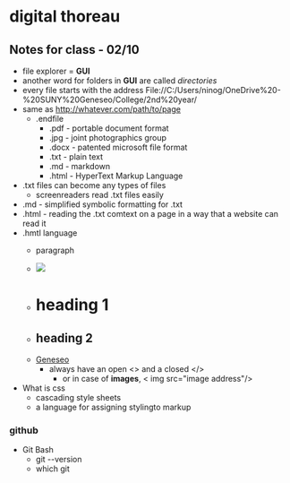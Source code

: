 # digital thoreau

## Notes for class - 02/10

- file explorer = **GUI**
- another word for folders in **GUI** are called *directories*
- every file starts with the address File://C:/Users/ninog/OneDrive%20-%20SUNY%20Geneseo/College/2nd%20year/
- same as http://whatever.com/path/to/page
    - .endfile
        - .pdf - portable document format
        - .jpg - joint photographics group
        - .docx - patented microsoft file format
        - .txt - plain text
        - .md - markdown
        - .html - HyperText Markup Language
- .txt files can become any types of files
    - screenreaders read .txt files easily
- .md - simplified symbolic formatting for .txt
- .html - reading the .txt comtext on a page in a way that a website can read it
- .hmtl language
    - <p>paragraph</p>
    - <img src="path/to/ile.jpg" />
    - <h1>heading 1</h1>
    - <h2>heading 2</h2>
    - <a href="http://geneseo.edu">Geneseo</a>
        - always have an open <> and a closed </>
            - or in case of **images**, < img src="image address"/>
- What is css
    - cascading style sheets
    - a language for assigning stylingto markup
### github
- Git Bash
    - git --version
    - which git

